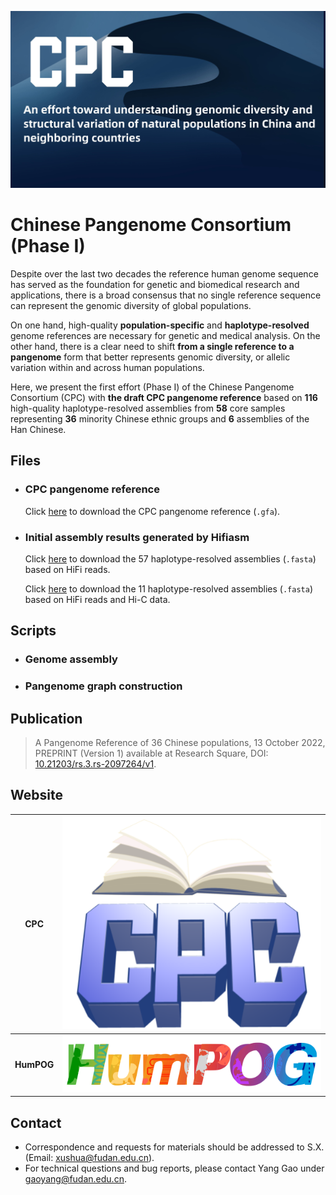 [![CPC](website/img/cpcHome.png)](#)

# Chinese Pangenome Consortium (Phase I)

Despite over the last two decades the reference human genome sequence has served as the foundation for genetic and biomedical research and applications, there is a broad consensus that no single reference sequence can represent the genomic diversity of global populations. 

On one hand, high-quality **population-specific** and **haplotype-resolved** genome references are necessary for genetic and medical analysis. On the other hand, there is a clear need to shift **from a single reference to a pangenome** form that better represents genomic diversity, or allelic variation within and across human populations. 

Here, we present the first effort (Phase I) of the Chinese Pangenome Consortium (CPC) with **the draft CPC pangenome reference** based on **116** high-quality haplotype-resolved assemblies from **58** core samples representing **36** minority Chinese ethnic groups and **6** assemblies of the Han Chinese.


## Files

- ### CPC pangenome reference

	Click [here]() to download the CPC pangenome reference (`.gfa`).
  
- ### Initial assembly results generated by Hifiasm

	Click [here]() to download the 57 haplotype-resolved assemblies (`.fasta`) based on  HiFi reads.

	Click [here]() to download the 11 haplotype-resolved assemblies (`.fasta`) based on HiFi reads and Hi-C data.


## Scripts

- ### Genome assembly

- ### Pangenome graph construction
	

## Publication

> A Pangenome Reference of 36 Chinese populations, 13 October 2022, PREPRINT (Version 1) available at Research Square, DOI: [10.21203/rs.3.rs-2097264/v1](https://doi.org/10.21203/rs.3.rs-2097264/v1).


## Website

|**CPC**|[![CPC](website/img/cpc.icon.png)](https://pog.fudan.edu.cn/cpc/)|
|-|-|
|**HumPOG**|[![HumPOG](website/img/humpog.icon.svg)](https://pog.fudan.edu.cn/)|

## Contact

- Correspondence and requests for materials should be addressed to S.X. (Email: xushua@fudan.edu.cn).
- For technical questions and bug reports, please contact Yang Gao under gaoyang@fudan.edu.cn.



